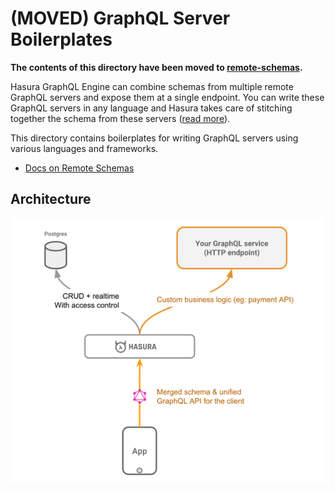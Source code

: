 # (MOVED) GraphQL Server Boilerplates

**The contents of this directory have been moved to [remote-schemas](../remote-schemas).**

Hasura GraphQL Engine can combine schemas from multiple remote GraphQL servers
and expose them at a single endpoint. You can write these GraphQL servers in any
language and Hasura takes care of stitching together the schema from these
servers ([read more](../../../remote-schemas.md)).

This directory contains boilerplates for writing GraphQL servers using various
languages and frameworks.

- [Docs on Remote Schemas](https://docs.hasura.io/1.0/graphql/manual/remote-schemas/index.html)

## Architecture

![Remote schema architecture diagram](../../../assets/remote-schemas-arch.png)
